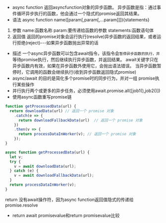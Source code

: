 - async function 
  返回asyncfunction对象的异步函数。
  异步函数是指：通过事件循环异步执行的函数，他会通过一个隐式的promise返回其结果。
- 语法
  async function name([param[,param[,...param]]]){statements}
1. 参数
name:函数名称
param:要传递给函数的参数
statements:函数语句体
2. 返回值
   返回的promise对象会运行执行(resolve)异步函数的返回结果，或者运行拒绝(reject)---如果异步函数抛出异常的话
- 描述
  一个async异步函数可以包含await指令，该指令会`暂停异步函数的执行，并`等待promise执行，然后继续执行异步函数，并返回结果。
  await关键字只在异步函数内有效，如果在异步函数外使用它，会抛出语法错误。
  当异步函数暂停时，它调用的函数会继续执行(收到异步函数返回隐式promise)
- async/await 的目的是简化多个promise时的同步行为，并对一组 promise执行某些操作
- 并行执行两个或更多的异步任务，必须使用await.promise.all([job1(),job2()])
- 使用async函数重写promise链
```js
function getProcessedData(url) {
  return downloadData(url) // 返回一个 promise 对象
    .catch(e => {
      return downloadFallbackData(url)  // 返回一个 promise 对象
    })
    .then(v => {
      return processDataInWorker(v); // 返回一个 promise 对象
    });
}
```
```js
async function getProcessedData(url) {
  let v;
  try {
    v = await downloadData(url); 
  } catch (e) {
    v = await downloadFallbackData(url);
  }
  return processDataInWorker(v);
}
```
return 没有await操作符，因为async function返回值隐式的传递给promise.resolve
- return await promisevalue和return promisevalue比较
